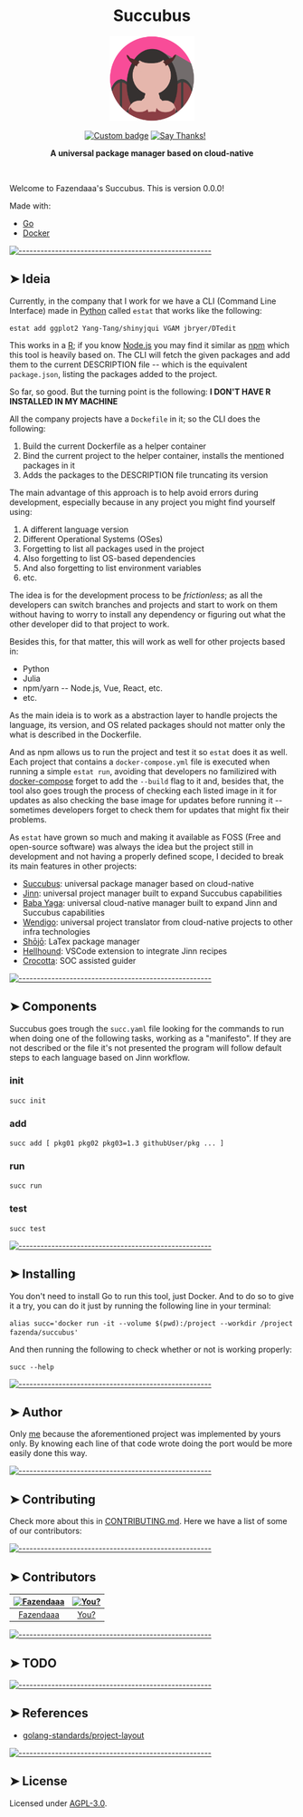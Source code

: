 <!-- ⚠️ This README has been generated from the file(s) "blueprint.md" ⚠️--><h1 align="center">Succubus</h1>

<p align="center">
  <img src="https://raw.githubusercontent.com/Fazendaaa/Succubus/master/assets/img/logo.svg" alt="Logo" width="150" height="150" />
</p>

<p align="center">
		<a href="https://github.com/badges/shields"><img alt="Custom badge" src="https://img.shields.io/badge/custom-badge-f39f37.svg" height="20"/></a>
<a href="https://saythanks.io/to/lucas.carotta%40outlook.com"><img alt="Say Thanks!" src="https://img.shields.io/badge/Say%20Thanks-!-1EAEDB.svg?longCache=true&style=for-the-badge" height="20"/></a>
<a href=""><img alt="" src="" height="20"/></a>
<a href=""><img alt="" src="" height="20"/></a>
<a href=""><img alt="" src="" height="20"/></a>
<a href=""><img alt="" src="" height="20"/></a>
<a href=""><img alt="" src="" height="20"/></a>
<a href=""><img alt="" src="" height="20"/></a>
	</p>


<p align="center">
  <b>A universal package manager based on cloud-native</b></br>
  <sub><sub>
</p>

<br />


Welcome to Fazendaaa's Succubus. This is version 0.0.0!

Made with:

- [Go](https://golang.org/)
- [Docker](https://www.docker.com/)


[![-----------------------------------------------------](https://raw.githubusercontent.com/andreasbm/readme/master/assets/lines/water.png)](#ideia)

## ➤ Ideia

Currently, in the company that I work for we have a CLI (Command Line Interface) made in [Python](https://www.python.org/) called `estat` that works like the following:

```shell
estat add ggplot2 Yang-Tang/shinyjqui VGAM jbryer/DTedit
```

This works in a [R](https://www.r-project.org/); if you know [Node.js](https://nodejs.org/en/) you may find it similar as [npm](https://www.npmjs.com/) which this tool is heavily based on. The CLI will fetch the given packages and add them to the current DESCRIPTION file -- which is the equivalent `package.json`, listing the packages added to the project.

So far, so good. But the turning point is the following: **I DON'T HAVE R INSTALLED IN MY MACHINE**

All the company projects have a `Dockefile` in it; so the CLI does the following:

1. Build the current Dockerfile as a helper container
2. Bind the current project to the helper container, installs the mentioned packages in it
3. Adds the packages to the DESCRIPTION file truncating its version

The main advantage of this approach is to help avoid errors during development, especially because in any project you might find yourself using:

1. A different language version
2. Different Operational Systems (OSes)
3. Forgetting to list all packages used in the project
4. Also forgetting to list OS-based dependencies
5. And also forgetting to list environment variables
6. etc.

The idea is for the development process to be *frictionless*; as all the developers can switch branches and projects and start to work on them without having to worry to install any dependency or figuring out what the other developer did to that project to work.

Besides this, for that matter, this will work as well for other projects based in:

- Python
- Julia
- npm/yarn -- Node.js, Vue, React, etc.
- etc.

As the main ideia is to work as a abstraction layer to handle projects the language, its version, and OS related packages should not matter only the what is described in the Dockerfile.

And as npm allows us to run the project and test it so `estat` does it as well. Each project that contains a `docker-compose.yml` file is executed when running a simple `estat run`, avoiding that developers no familizired with [docker-compose](https://docs.docker.com/compose/) forget to add the `--build` flag to it and, besides that, the tool also goes trough the process of checking each listed image in it for updates as also checking the base image for updates before running it -- sometimes developers forget to check them for updates that might fix their problems.

As `estat` have grown so much and making it available as FOSS (Free and open-source software) was always the idea but the project still in development and not having a properly defined scope, I decided to break its main features in other projects:

- [Succubus](https://github.com/Fazendaaa/Succubus): universal package manager based on cloud-native
- [Jinn](https://github.com/Fazendaaa/Jinn): universal project manager built to expand Succubus capabilities
- [Baba Yaga](https://github.com/Fazendaaa/BabaYaga): universal cloud-native manager built to expand Jinn and Succubus capabilities
- [Wendigo](https://github.com/Fazendaaa/Wendigo): universal project translator from cloud-native projects to other infra technologies
- [Shōjō](https://github.com/Fazendaaa/Shojo): LaTex package manager
- [Hellhound](github.com/Fazendaaa/Hellhound): VSCode extension to integrate Jinn recipes
- [Crocotta](github.com/Fazendaaa/Crocotta): SOC assisted guider


[![-----------------------------------------------------](https://raw.githubusercontent.com/andreasbm/readme/master/assets/lines/water.png)](#components)

## ➤ Components

Succubus goes trough the `succ.yaml` file looking for the commands to run when doing one of the following tasks, working as a "manifesto". If they are not described or the file it's not presented the program will follow default steps to each language based on Jinn workflow.

### init

```shell
succ init
```

### add

```shell
succ add [ pkg01 pkg02 pkg03=1.3 githubUser/pkg ... ]
```

### run

```shell
succ run
```

### test

```shell
succ test
```


[![-----------------------------------------------------](https://raw.githubusercontent.com/andreasbm/readme/master/assets/lines/water.png)](#installing)

## ➤ Installing

You don't need to install Go to run this tool, just Docker. And to do so to give it a try, you can do it just by running the following line in your terminal:

```shell
alias succ='docker run -it --volume $(pwd):/project --workdir /project fazenda/succubus'
```

And then running the following to check whether or not is working properly:

```shell
succ --help
```


[![-----------------------------------------------------](https://raw.githubusercontent.com/andreasbm/readme/master/assets/lines/water.png)](#author)

## ➤ Author

Only [me](https://github.com/Fazendaaa) because the aforementioned project was implemented by yours only. By knowing each line of that code wrote doing the port would be more easily done this way.


[![-----------------------------------------------------](https://raw.githubusercontent.com/andreasbm/readme/master/assets/lines/water.png)](#contributing)

## ➤ Contributing

Check more about this in [CONTRIBUTING.md](CONTRIBUTING.md). Here we have a list of some of our contributors:


[![-----------------------------------------------------](https://raw.githubusercontent.com/andreasbm/readme/master/assets/lines/water.png)](#contributors)

## ➤ Contributors
	

| [<img alt="Fazendaaa" src="https://avatars2.githubusercontent.com/u/12137236?s=460&u=75ec76d6f0c577de2ebfa4eae77cc4c4ad17ec06&v=4" width="100">](https://twitter.com/the_fznd) | [<img alt="You?" src="https://joeschmoe.io/api/v1/random" width="100">](https://github.com/andreasbm/web-config/blob/master/CONTRIBUTING.md) |
|:--------------------------------------------------:|:--------------------------------------------------:|
| [Fazendaaa](https://twitter.com/the_fznd)        | [You?](https://github.com/andreasbm/web-config/blob/master/CONTRIBUTING.md) |



[![-----------------------------------------------------](https://raw.githubusercontent.com/andreasbm/readme/master/assets/lines/water.png)](#todo)

## ➤ TODO


[![-----------------------------------------------------](https://raw.githubusercontent.com/andreasbm/readme/master/assets/lines/water.png)](#references)

## ➤ References

- [golang-standards/project-layout](https://github.com/golang-standards/project-layout)


[![-----------------------------------------------------](https://raw.githubusercontent.com/andreasbm/readme/master/assets/lines/water.png)](#license)

## ➤ License
	
Licensed under [AGPL-3.0](https://opensource.org/licenses/AGPL-3.0).
